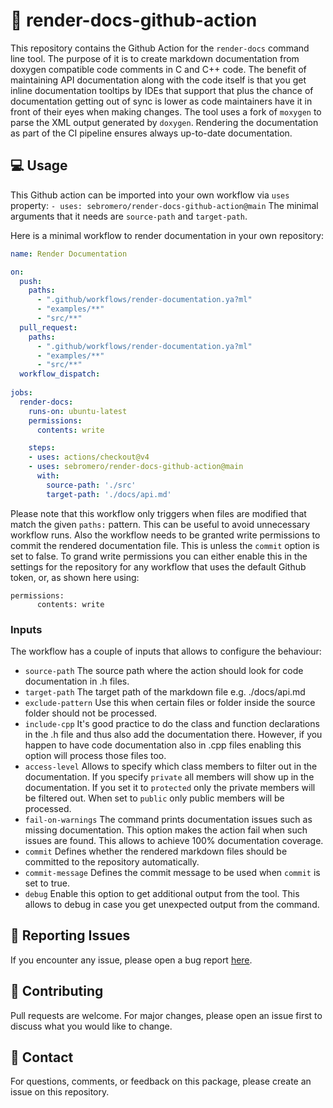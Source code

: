 # 📖 render-docs-github-action

This repository contains the Github Action for the `render-docs` command line tool. The purpose of it is to create markdown documentation from doxygen compatible code comments in C and C++ code.
The benefit of maintaining API documentation along with the code itself is that you get inline documentation tooltips by IDEs that support that plus the chance of documentation getting out of sync is lower as code maintainers have it in front of their eyes when making changes.
The tool uses a fork of `moxygen` to parse the XML output generated by `doxygen`.
Rendering the documentation as part of the CI pipeline ensures always up-to-date documentation.

## 💻 Usage

This Github action can be imported into your own workflow via `uses` property: 
`- uses: sebromero/render-docs-github-action@main`
The minimal arguments that it needs are `source-path` and `target-path`.

Here is a minimal workflow to render documentation in your own repository:

```yaml
name: Render Documentation

on:
  push:
    paths:
      - ".github/workflows/render-documentation.ya?ml"
      - "examples/**"
      - "src/**"
  pull_request:
    paths:
      - ".github/workflows/render-documentation.ya?ml"
      - "examples/**"
      - "src/**"
  workflow_dispatch:
      
jobs:
  render-docs:
    runs-on: ubuntu-latest
    permissions:
      contents: write

    steps:
    - uses: actions/checkout@v4
    - uses: sebromero/render-docs-github-action@main
      with:
        source-path: './src'
        target-path: './docs/api.md'
```

Please note that this workflow only triggers when files are modified that match the given `paths:` pattern. This can be useful to avoid unnecessary workflow runs.
Also the workflow needs to be granted write permissions to commit the rendered documentation file. This is unless the `commit` option is set to false. To grand write permissions you can either enable this in the settings for the repository for any workflow that uses the default Github token, or, as shown here using:
```
permissions:
      contents: write
```

### Inputs

The workflow has a couple of inputs that allows to configure the behaviour:

- `source-path` The source path where the action should look for code documentation in .h files.
- `target-path` The target path of the markdown file e.g. ./docs/api.md
- `exclude-pattern` Use this when certain files or folder inside the source folder should not be processed.
- `include-cpp` It's good practice to do the class and function declarations in the .h file and thus also add the documentation there. However, if you happen to have code documentation also in .cpp files enabling this option will process those files too.
- `access-level` Allows to specify which class members to filter out in the documentation. If you specify `private` all members will show up in the documentation. If you set it to `protected` only the private members will be filtered out. When set to `public` only public members will be processed.
- `fail-on-warnings` The command prints documentation issues such as missing documentation. This option makes the action fail when such issues are found. This allows to achieve 100% documentation coverage.
- `commit` Defines whether the rendered markdown files should be committed to the repository automatically.
- `commit-message` Defines the commit message to be used when `commit` is set to true.
- `debug` Enable this option to get additional output from the tool. This allows to debug in case you get unexpected output from the command.

## 🐛 Reporting Issues

If you encounter any issue, please open a bug report [here](https://github.com/sebromero/render-docs-github-action/issues). 

## 💪 Contributing

Pull requests are welcome. For major changes, please open an issue first to discuss what you would like to change.

## 🤙 Contact

For questions, comments, or feedback on this package, please create an issue on this repository.